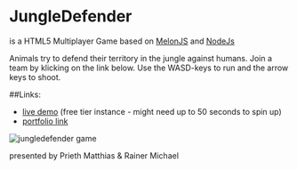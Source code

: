 JungleDefender
===============

is a HTML5 Multiplayer Game based on [MelonJS](https://github.com/melonjs/melonJS) and [NodeJs](http://nodejs.org/)

Animals try to defend their territory in the jungle against humans.
Join a team by klicking on the link below. Use the WASD-keys to run and the arrow keys to shoot.

##Links:
- [live demo](https://jungle-defender.onrender.com/) (free tier instance - might need up to 50 seconds to spin up)
- [portfolio link](http://portfolio.multimediaart.at/projects/2013-jungledefender)

![jungledefender game](https://jungle-defender.onrender.com/game-preview.webp)

presented by Prieth Matthias & Rainer Michael